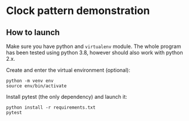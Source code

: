 # Clock pattern demonstration

## How to launch

Make sure you have python and `virtualenv` module. 
The whole program has been tested using python 3.8, however should
also work with python 2.x.

Create and enter the virtual environment (optional):
```
python -m venv env
source env/bin/activate
```

Install pytest (the only dependency) and launch it:
```
python install -r requirements.txt
pytest
```
